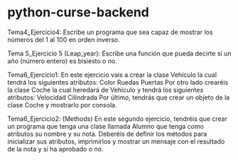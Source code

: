 # python-curse-backend
Tema4_Ejercicio4: 
Escribe un programa que sea capaz de mostrar los números del 1 al 100 en orden inverso.

Tema 5_Ejercicio 5 (Leap_year):
Escribe una función que pueda decirte si un año (número entero) es bisiesto o no.

Tema6_Ejercicio1:
En este ejercicio vais a crear la clase Vehículo la cual tendrá los siguientes atributos:
Color
Ruedas
Puertas
Por otro lado crearéis la clase Coche la cual heredará de Vehículo y tendrá los siguientes atributos:
Velocidad
Cilindrada
Por último, tendrás que crear un objeto de la clase Coche y mostrarlo por consola.

Tema6_Ejercicio2: (Methods)
En este segundo ejercicio, tendréis que crear un programa que tenga una clase llamada Alumno que tenga como atributos su nombre y su nota. Deberéis de definir los métodos para inicializar sus atributos, imprimirlos y mostrar un mensaje con el resultado de la nota y si ha aprobado o no.

